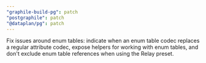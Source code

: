 ```yaml
---
"graphile-build-pg": patch
"postgraphile": patch
"@dataplan/pg": patch
---
```


Fix issues around enum tables: indicate when an enum table codec replaces a
regular attribute codec, expose helpers for working with enum tables, and don't
exclude enum table references when using the Relay preset.
